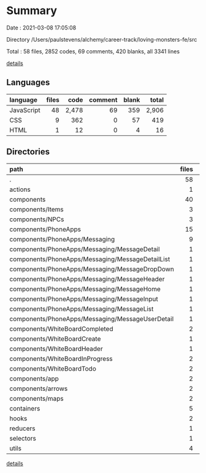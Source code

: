 # Summary

Date : 2021-03-08 17:05:08

Directory /Users/paulstevens/alchemy/career-track/loving-monsters-fe/src

Total : 58 files,  2852 codes, 69 comments, 420 blanks, all 3341 lines

[details](details.md)

## Languages
| language | files | code | comment | blank | total |
| :--- | ---: | ---: | ---: | ---: | ---: |
| JavaScript | 48 | 2,478 | 69 | 359 | 2,906 |
| CSS | 9 | 362 | 0 | 57 | 419 |
| HTML | 1 | 12 | 0 | 4 | 16 |

## Directories
| path | files | code | comment | blank | total |
| :--- | ---: | ---: | ---: | ---: | ---: |
| . | 58 | 2,852 | 69 | 420 | 3,341 |
| actions | 1 | 5 | 0 | 1 | 6 |
| components | 40 | 2,181 | 59 | 273 | 2,513 |
| components/Items | 3 | 168 | 2 | 15 | 185 |
| components/NPCs | 3 | 132 | 3 | 15 | 150 |
| components/PhoneApps | 15 | 613 | 25 | 130 | 768 |
| components/PhoneApps/Messaging | 9 | 324 | 18 | 77 | 419 |
| components/PhoneApps/Messaging/MessageDetail | 1 | 44 | 1 | 9 | 54 |
| components/PhoneApps/Messaging/MessageDetailList | 1 | 25 | 2 | 5 | 32 |
| components/PhoneApps/Messaging/MessageDropDown | 1 | 38 | 1 | 8 | 47 |
| components/PhoneApps/Messaging/MessageHeader | 1 | 25 | 1 | 6 | 32 |
| components/PhoneApps/Messaging/MessageHome | 1 | 45 | 5 | 15 | 65 |
| components/PhoneApps/Messaging/MessageInput | 1 | 26 | 1 | 4 | 31 |
| components/PhoneApps/Messaging/MessageList | 1 | 33 | 2 | 8 | 43 |
| components/PhoneApps/Messaging/MessageUserDetail | 1 | 34 | 3 | 9 | 46 |
| components/WhiteBoardCompleted | 2 | 73 | 0 | 14 | 87 |
| components/WhiteBoardCreate | 1 | 34 | 0 | 7 | 41 |
| components/WhiteBoardHeader | 1 | 27 | 2 | 4 | 33 |
| components/WhiteBoardInProgress | 2 | 77 | 0 | 17 | 94 |
| components/WhiteBoardTodo | 2 | 77 | 0 | 18 | 95 |
| components/app | 2 | 20 | 0 | 4 | 24 |
| components/arrows | 2 | 30 | 2 | 5 | 37 |
| components/maps | 2 | 783 | 21 | 19 | 823 |
| containers | 5 | 521 | 4 | 94 | 619 |
| hooks | 2 | 14 | 0 | 7 | 21 |
| reducers | 1 | 15 | 0 | 5 | 20 |
| selectors | 1 | 1 | 0 | 1 | 2 |
| utils | 4 | 86 | 6 | 29 | 121 |

[details](details.md)